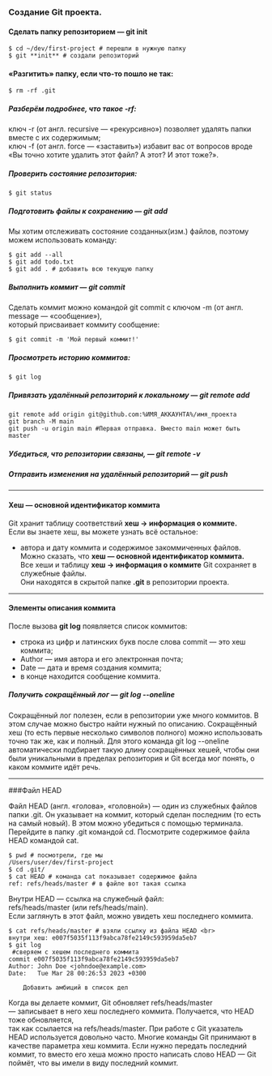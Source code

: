 ### Создание Git проекта.

#### Сделать папку репозиторием — git init
```
$ cd ~/dev/first-project # перешли в нужную папку
$ git **init** # создали репозиторий
```

#### «Разгитить» папку, если что-то пошло не так:
```
$ rm -rf .git
```

##### Разберём подробнее, что такое -rf:


ключ -r (от англ. recursive — «рекурсивно») позволяет удалять папки вместе с их содержимым; <br>
ключ -f (от англ. force — «заставить») избавит вас от вопросов вроде <br>
«Вы точно хотите удалить этот файл? А этот? И этот тоже?». <br>

##### Проверить состояние репозитория:

```
$ git status
```

##### Подготовить файлы к сохранению — git add


Мы хотим отслеживать состояние созданных(изм.) файлов, поэтому можем использовать команду: <br>

```
$ git add --all
$ git add todo.txt
$ git add . # добавить всю текущую папку
```

##### Выполнить коммит — git commit


Сделать коммит можно командой git commit c ключом -m (от англ. message — «сообщение»), <br>
который присваивает коммиту сообщение:

```
$ git commit -m 'Мой первый коммит!'
```

##### Просмотреть историю коммитов:

```
$ git log
```

##### Привязать удалённый репозиторий к локальному — git remote add

```
git remote add origin git@github.com:%ИМЯ_АККАУНТА%/имя_проекта
git branch -M main
git push -u origin main #Первая отправка. Вместо main может быть master
```

##### Убедиться, что репозитории связаны, — git remote -v

##### Отправить изменения на удалённый репозиторий — git push

---

#### Хеш — основной идентификатор коммита

Git хранит таблицу соответствий **хеш → информация о коммите.** <br>
Если вы знаете хеш, вы можете узнать всё остальное: <br>
 - автора и дату коммита и содержимое закоммиченных файлов. <br>
Можно сказать, что **хеш — основной идентификатор коммита.** <br>
Все хеши и таблицу **хеш → информация о коммите** Git сохраняет в служебные файлы. <br>
Они находятся в скрытой папке **.git** в репозитории проекта.

---

#### Элементы описания коммита

После вызова **git log** появляется список коммитов: <br>
 - строка из цифр и латинских букв после слова commit — это хеш коммита;
 - Author — имя автора и его электронная почта;
 - Date — дата и время создания коммита;
 - в конце находится сообщение коммита. 

##### Получить сокращённый лог — git log --oneline

Сокращённый лог полезен, если в репозитории уже много коммитов. В этом случае можно быстро найти нужный по описанию.
Сокращённый хеш (то есть первые несколько символов полного) можно использовать точно так же, как и полный. Для этого команда git log --oneline автоматически подбирает такую длину сокращённых хешей, чтобы они были уникальными в пределах репозитория и Git всегда мог понять, о каком коммите идёт речь.

---

###Файл HEAD

Файл HEAD (англ. «голова», «головной») — один из служебных файлов папки .git. 
Он указывает на коммит, который сделан последним (то есть на самый новый).
В этом можно убедиться с помощью терминала. Перейдите в папку .git командой cd. 
Посмотрите содержимое файла HEAD командой cat.

```
$ pwd # посмотрели, где мы
/Users/user/dev/first-project
$ cd .git/
$ cat HEAD # команда cat показывает содержимое файла
ref: refs/heads/master # в файле вот такая ссылка
```

Внутри HEAD — ссылка на служебный файл: <br> 
refs/heads/master (или refs/heads/main). <br> 
Если заглянуть в этот файл, можно увидеть хеш последнего коммита. <br>

```
$ cat refs/heads/master # взяли ссылку из файла HEAD <br>
внутри хеш: e007f5035f113f9abca78fe2149c593959da5eb7
$ git log
 #сверяем с хешем последнего коммита
commit e007f5035f113f9abca78fe2149c593959da5eb7
Author: John Doe <johndoe@example.com>
Date:   Tue Mar 28 00:26:53 2023 +0300

    Добавить амбиций в список дел
```

Когда вы делаете коммит, Git обновляет refs/heads/master <br>
— записывает в него хеш последнего коммита. Получается, что HEAD тоже обновляется, <br>
так как ссылается на refs/heads/master.
При работе с Git указатель HEAD используется довольно часто.
Многие команды Git принимают в качестве параметра хеш коммита.
Если нужно передать последний коммит, то вместо его хеша можно просто написать слово HEAD 
— Git поймёт, что вы имели в виду последний коммит.


